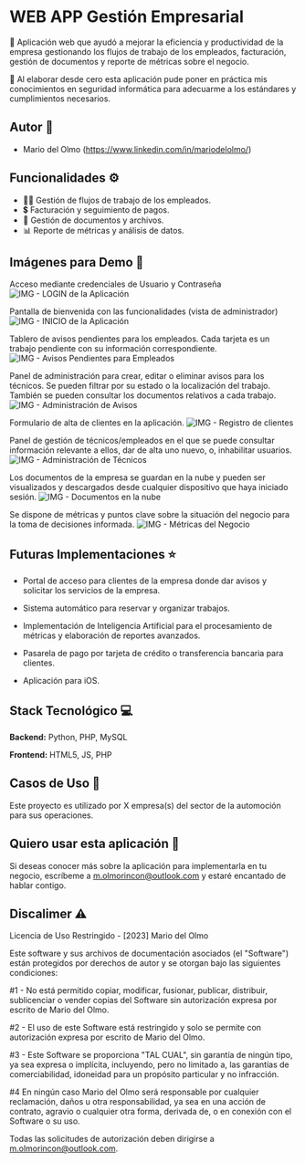 
# WEB APP Gestión Empresarial

🚀 Aplicación web que ayudó a mejorar la eficiencia y productividad de la empresa gestionando los flujos de trabajo de los empleados, facturación, gestión de documentos y reporte de métricas sobre el negocio.

🔐 Al elaborar desde cero esta aplicación pude poner en práctica mis conocimientos en seguridad informática para adecuarme a los estándares y cumplimientos necesarios.


## Autor 👤

- Mario del Olmo (https://www.linkedin.com/in/mariodelolmo/)


## Funcionalidades ⚙️

- 🧑‍🏭 Gestión de flujos de trabajo de los empleados.
- 💲 Facturación y seguimiento de pagos.
- 📄 Gestión de documentos y archivos.
- 📊 Reporte de métricas y análisis de datos.


## Imágenes para Demo 📸


Acceso mediante credenciales de Usuario y Contraseña
![IMG - LOGIN de la Aplicación](https://github.com/25-mario/WEB-APP-de-Gestion-Empresarial/blob/main/img/login.png?raw=true "Login")

Pantalla de bienvenida con las funcionalidades (vista de administrador)
![IMG - INICIO de la Aplicación](/img/inicio.png?raw=true "Inicio")

Tablero de avisos pendientes para los empleados. Cada tarjeta es un trabajo pendiente con su información correspondiente.
![IMG - Avisos Pendientes para Empleados](/img/avisos.png?raw=true "Avisos Pendientes")

Panel de administración para crear, editar o eliminar avisos para los técnicos. Se pueden filtrar por su estado o la localización del trabajo. También se pueden consultar los documentos relativos a cada trabajo.
![IMG - Administración de Avisos](/img/administracion_avisos.png?raw=true "Admin Avisos")

Formulario de alta de clientes en la aplicación.
![IMG - Registro de clientes](/img/alta_cliente.png?raw=true "Registro Clientes")

Panel de gestión de técnicos/empleados en el que se puede consultar información relevante a ellos, dar de alta uno nuevo, o, inhabilitar usuarios.
![IMG - Administración de Técnicos](/img/administracion_tecnicos.png?raw=true "Admin Técnicos")

Los documentos de la empresa se guardan en la nube y pueden ser visualizados y descargados desde cualquier dispositivo que haya iniciado sesión.
![IMG - Documentos en la nube](/img/documentos_cloud.png?raw=true "Nube de Documentos")

Se dispone de métricas y puntos clave sobre la situación del negocio para la toma de decisiones informada.
![IMG - Métricas del Negocio](/img/metricas.png?raw=true "Métricas")

## Futuras Implementaciones ⭐

- Portal de acceso para clientes de la empresa donde dar avisos y solicitar los servicios de la empresa.

- Sistema automático para reservar y organizar trabajos.

- Implementación de Inteligencia Artificial para el procesamiento de métricas y elaboración de reportes avanzados.

- Pasarela de pago por tarjeta de crédito o transferencia bancaria para clientes.

- Aplicación para iOS.


## Stack Tecnológico 💻

**Backend:** Python, PHP, MySQL

**Frontend:** HTML5, JS, PHP


## Casos de Uso 🏢

Este proyecto es utilizado por X empresa(s) del sector de la automoción para sus operaciones.


## Quiero usar esta aplicación 👋

Si deseas conocer más sobre la aplicación para implementarla en tu negocio, escríbeme a m.olmorincon@outlook.com y estaré encantado de hablar contigo.


## Discalimer ⚠️

Licencia de Uso Restringido - [2023] Mario del Olmo

Este software y sus archivos de documentación asociados (el "Software") están protegidos por derechos de autor y se otorgan bajo las siguientes condiciones:

#1 - No está permitido copiar, modificar, fusionar, publicar, distribuir, sublicenciar o vender copias del Software sin autorización expresa por escrito de Mario del Olmo.

#2 - El uso de este Software está restringido y solo se permite con autorización expresa por escrito de Mario del Olmo.

#3 - Este Software se proporciona "TAL CUAL", sin garantía de ningún tipo, ya sea expresa o implícita, incluyendo, pero no limitado a, las garantías de comerciabilidad, idoneidad para un propósito particular y no infracción.

#4 En ningún caso Mario del Olmo será responsable por cualquier reclamación, daños u otra responsabilidad, ya sea en una acción de contrato, agravio o cualquier otra forma, derivada de, o en conexión con el Software o su uso.

Todas las solicitudes de autorización deben dirigirse a m.olmorincon@outlook.com.


